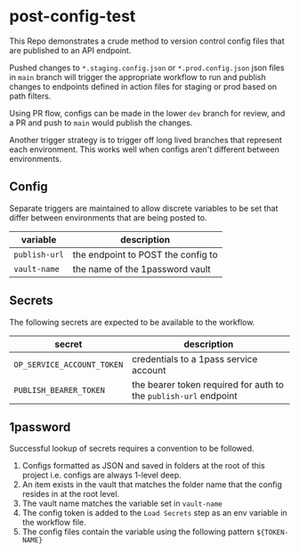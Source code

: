 # post-config-test
This Repo demonstrates a crude method to version control config files that are published to an API endpoint.

Pushed changes to `*.staging.config.json` or `*.prod.config.json` json files in `main` branch will trigger the appropriate workflow to run and publish changes to endpoints defined in action files for staging or prod based on path filters.

Using PR flow, configs can be made in the lower `dev` branch for review, and a PR and push to `main` would publish the changes.

Another trigger strategy is to trigger off long lived branches that represent each environment. This works well when configs aren't different between environments.

## Config
Separate triggers are maintained to allow discrete variables to be set that differ between environments that are being posted to.

| variable | description |
|---|---|
| `publish-url` | the endpoint to POST the config to |
| `vault-name` | the name of the 1password vault |

## Secrets
The following secrets are expected to be available to the workflow.

| secret | description |
|---|---|
| `OP_SERVICE_ACCOUNT_TOKEN` | credentials to a 1pass service account |
| `PUBLISH_BEARER_TOKEN` | the bearer token required for auth to the `publish-url` endpoint |

## 1password
Successful lookup of secrets requires a convention to be followed.

1. Configs formatted as JSON and saved in folders at the root of this project i.e. configs are always 1-level deep.
1. An item exists in the vault that matches the folder name that the config resides in at the root level.
1. The vault name matches the variable set in `vault-name`
1. The config token is added to the `Load Secrets` step as an env variable in the workflow file.
1. The config files contain the variable using the following pattern `${TOKEN-NAME}`

